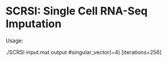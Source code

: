 # SCRSI: Single Cell RNA-Seq Imputation

Usage: 

./SCRSI input.mat output #singular_vector(~4) [iterations=256]
